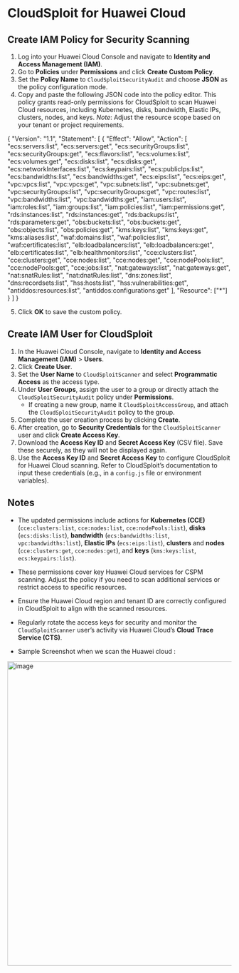 # CloudSploit for Huawei Cloud

## Create IAM Policy for Security Scanning

1. Log into your Huawei Cloud Console and navigate to **Identity and Access Management (IAM)**.
2. Go to **Policies** under **Permissions** and click **Create Custom Policy**.
3. Set the **Policy Name** to `CloudSploitSecurityAudit` and choose **JSON** as the policy configuration mode.
4. Copy and paste the following JSON code into the policy editor. This policy grants read-only permissions for CloudSploit to scan Huawei Cloud resources, including Kubernetes, disks, bandwidth, Elastic IPs, clusters, nodes, and keys. *Note*: Adjust the resource scope based on your tenant or project requirements.

{ "Version": "1.1", "Statement": \[ { "Effect": "Allow", "Action": \[ "ecs:servers:list", "ecs:servers:get", "ecs:securityGroups:list", "ecs:securityGroups:get", "ecs:flavors:list", "ecs:volumes:list", "ecs:volumes:get", "ecs:disks:list", "ecs:disks:get", "ecs:networkInterfaces:list", "ecs:keypairs:list", "ecs:publicIps:list", "ecs:bandwidths:list", "ecs:bandwidths:get", "ecs:eips:list", "ecs:eips:get", "vpc:vpcs:list", "vpc:vpcs:get", "vpc:subnets:list", "vpc:subnets:get", "vpc:securityGroups:list", "vpc:securityGroups:get", "vpc:routes:list", "vpc:bandwidths:list", "vpc:bandwidths:get", "iam:users:list", "iam:roles:list", "iam:groups:list", "iam:policies:list", "iam:permissions:get", "rds:instances:list", "rds:instances:get", "rds:backups:list", "rds:parameters:get", "obs:buckets:list", "obs:buckets:get", "obs:objects:list", "obs:policies:get", "kms:keys:list", "kms:keys:get", "kms:aliases:list", "waf:domains:list", "waf:policies:list", "waf:certificates:list", "elb:loadbalancers:list", "elb:loadbalancers:get", "elb:certificates:list", "elb:healthmonitors:list", "cce:clusters:list", "cce:clusters:get", "cce:nodes:list", "cce:nodes:get", "cce:nodePools:list", "cce:nodePools:get", "cce:jobs:list", "nat:gateways:list", "nat:gateways:get", "nat:snatRules:list", "nat:dnatRules:list", "dns:zones:list", "dns:recordsets:list", "hss:hosts:list", "hss:vulnerabilities:get", "antiddos:resources:list", "antiddos:configurations:get" \], "Resource": \["\*"\] } \] }

5. Click **OK** to save the custom policy.

## Create IAM User for CloudSploit

1. In the Huawei Cloud Console, navigate to **Identity and Access Management (IAM)** &gt; **Users**.
2. Click **Create User**.
3. Set the **User Name** to `CloudSploitScanner` and select **Programmatic Access** as the access type.
4. Under **User Groups**, assign the user to a group or directly attach the `CloudSploitSecurityAudit` policy under **Permissions**.
   - If creating a new group, name it `CloudSploitAccessGroup`, and attach the `CloudSploitSecurityAudit` policy to the group.
5. Complete the user creation process by clicking **Create**.
6. After creation, go to **Security Credentials** for the `CloudSploitScanner` user and click **Create Access Key**.
7. Download the **Access Key ID** and **Secret Access Key** (CSV file). Save these securely, as they will not be displayed again.
8. Use the **Access Key ID** and **Secret Access Key** to configure CloudSploit for Huawei Cloud scanning. Refer to CloudSploit’s documentation to input these credentials (e.g., in a `config.js` file or environment variables).

## Notes

- The updated permissions include actions for **Kubernetes (CCE)** (`cce:clusters:list`, `cce:nodes:list`, `cce:nodePools:list`), **disks** (`ecs:disks:list`), **bandwidth** (`ecs:bandwidths:list`, `vpc:bandwidths:list`), **Elastic IPs** (`ecs:eips:list`), **clusters** and **nodes** (`cce:clusters:get`, `cce:nodes:get`), and **keys** (`kms:keys:list`, `ecs:keypairs:list`).
- These permissions cover key Huawei Cloud services for CSPM scanning. Adjust the policy if you need to scan additional services or restrict access to specific resources.
- Ensure the Huawei Cloud region and tenant ID are correctly configured in CloudSploit to align with the scanned resources.
- Regularly rotate the access keys for security and monitor the `CloudSploitScanner` user’s activity via Huawei Cloud’s **Cloud Trace Service (CTS)**.

- Sample Screenshot when we scan the Huawei cloud :
<img width="682" alt="image" src="https://github.com/user-attachments/assets/7a709c9c-f17c-4295-bccb-8f8b6f18c31c" />

